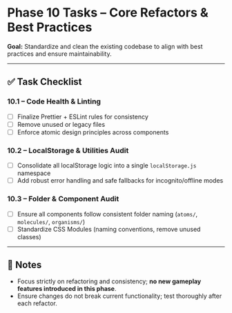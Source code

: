 # Phase 10 Tasks – Core Refactors & Best Practices

**Goal:** Standardize and clean the existing codebase to align with best practices and ensure maintainability.

---

## ✅ Task Checklist

### **10.1 – Code Health & Linting**
- [ ] Finalize Prettier + ESLint rules for consistency
- [ ] Remove unused or legacy files
- [ ] Enforce atomic design principles across components

### **10.2 – LocalStorage & Utilities Audit**
- [ ] Consolidate all localStorage logic into a single `localStorage.js` namespace
- [ ] Add robust error handling and safe fallbacks for incognito/offline modes

### **10.3 – Folder & Component Audit**
- [ ] Ensure all components follow consistent folder naming (`atoms/`, `molecules/`, `organisms/`)
- [ ] Standardize CSS Modules (naming conventions, remove unused classes)

---

## 📝 Notes
- Focus strictly on refactoring and consistency; **no new gameplay features introduced in this phase**.
- Ensure changes do not break current functionality; test thoroughly after each refactor.
